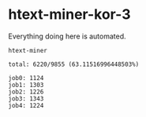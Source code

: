 # htext-miner-kor-3

Everything doing here is automated.

```
htext-miner

total: 6220/9855 (63.11516996448503%)

job0: 1124
job1: 1303
job2: 1226
job3: 1343
job4: 1224
```
